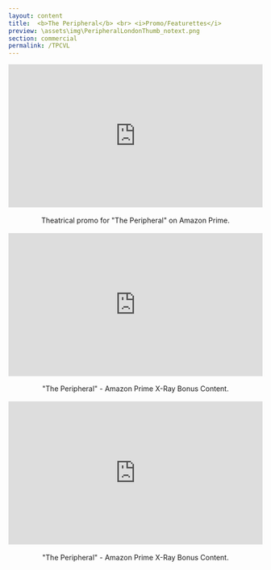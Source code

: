 ```yaml
---
layout: content
title:  <b>The Peripheral</b> <br> <i>Promo/Featurettes</i>
preview: \assets\img\PeripheralLondonThumb_notext.png
section: commercial
permalink: /TPCVL
---
```



<body><center><div style="padding:56.25% 0 0 0;position:relative;"><iframe src="https://player.vimeo.com/video/797198307?h=6787a6b350&amp;playsinline=0&amp;badge=0&amp;autopause=0&amp;player_id=0&amp;app_id=58479" frameborder="0" allow="autoplay; fullscreen; picture-in-picture" allowfullscreen style="position:absolute;top:0;left:0;width:100%;height:100%;" title="London v Clanton Featurette | The Peripheral Season 1 | Prime Video"></iframe></div><script src="https://player.vimeo.com/api/player.js"></script>
<br>
Theatrical promo for "The Peripheral" on Amazon Prime.
<br>
<br>

<div style="padding:56.25% 0 0 0;position:relative;"><iframe src="https://player.vimeo.com/video/787792179?h=e78be3e893&amp;playsinline=0&amp;badge=0&amp;autopause=0&amp;player_id=0&amp;app_id=58479" frameborder="0" allow="autoplay; fullscreen; picture-in-picture" allowfullscreen style="position:absolute;top:0;left:0;width:100%;height:100%;" title="The Peripheral - Futures Near and Far - Amazon Prime X-Ray"></iframe></div><script src="https://player.vimeo.com/api/player.js"></script>
<br>
"The Peripheral" - Amazon Prime X-Ray Bonus Content.
<br>
<br>

<div style="padding:56.25% 0 0 0;position:relative;"><iframe src="https://player.vimeo.com/video/794316031?h=b098ea64b1&amp;playsinline=0&amp;badge=0&amp;autopause=0&amp;player_id=0&amp;app_id=58479" frameborder="0" allow="autoplay; fullscreen; picture-in-picture" allowfullscreen style="position:absolute;top:0;left:0;width:100%;height:100%;" title="The Peripheral - Danger on the Horizon | Amazon Prime Video"></iframe></div><script src="https://player.vimeo.com/api/player.js"></script>
<br>
"The Peripheral" - Amazon Prime X-Ray Bonus Content.</center></body>